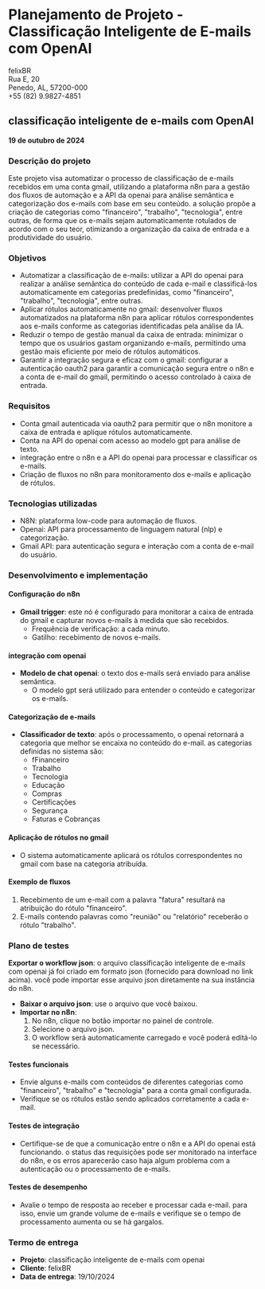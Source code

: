 # Planejamento de Projeto - Classificação Inteligente de E-mails com OpenAI

felixBR  
Rua E, 20  
Penedo, AL, 57200-000  
+55 (82) 9.9827-4851  

## classificação inteligente de e-mails com OpenAI  
**19 de outubro de 2024**  

### Descrição do projeto
Este projeto visa automatizar o processo de classificação de e-mails recebidos em uma conta gmail, utilizando a plataforma n8n para a gestão dos fluxos de automação e a API da openai para análise semântica e categorização dos e-mails com base em seu conteúdo. a solução propõe a criação de categorias como "financeiro", "trabalho", "tecnologia", entre outras, de forma que os e-mails sejam automaticamente rotulados de acordo com o seu teor, otimizando a organização da caixa de entrada e a produtividade do usuário.

### Objetivos
- Automatizar a classificação de e-mails: utilizar a API do openai para realizar a análise semântica do conteúdo de cada e-mail e classificá-los automaticamente em categorias predefinidas, como "financeiro", "trabalho", "tecnologia", entre outras.
- Aplicar rótulos automaticamente no gmail: desenvolver fluxos automatizados na plataforma n8n para aplicar rótulos correspondentes aos e-mails conforme as categorias identificadas pela análise da IA.
- Reduzir o tempo de gestão manual da caixa de entrada: minimizar o tempo que os usuários gastam organizando e-mails, permitindo uma gestão mais eficiente por meio de rótulos automáticos.
- Garantir a integração segura e eficaz com o gmail: configurar a autenticação oauth2 para garantir a comunicação segura entre o n8n e a conta de e-mail do gmail, permitindo o acesso controlado à caixa de entrada.

### Requisitos
- Conta gmail autenticada via oauth2 para permitir que o n8n monitore a caixa de entrada e aplique rótulos automaticamente.
- Conta na API do openai com acesso ao modelo gpt para análise de texto.
- integração entre o n8n e a API do openai para processar e classificar os e-mails.
- Criação de fluxos no n8n para monitoramento dos e-mails e aplicação de rótulos.

### Tecnologias utilizadas
- N8N: plataforma low-code para automação de fluxos.
- Openai: API para processamento de linguagem natural (nlp) e categorização.
- Gmail API: para autenticação segura e interação com a conta de e-mail do usuário.

### Desenvolvimento e implementação

#### Configuração do n8n
- **Gmail trigger**: este nó é configurado para monitorar a caixa de entrada do gmail e capturar novos e-mails à medida que são recebidos.
  - Frequência de verificação: a cada minuto.
  - Gatilho: recebimento de novos e-mails.

#### integração com openai
- **Modelo de chat openai**: o texto dos e-mails será enviado para análise semântica.
  - O modelo gpt será utilizado para entender o conteúdo e categorizar os e-mails.

#### Categorização de e-mails
- **Classificador de texto**: após o processamento, o openai retornará a categoria que melhor se encaixa no conteúdo do e-mail. as categorias definidas no sistema são:
  - fFinanceiro
  - Trabalho
  - Tecnologia
  - Educação
  - Compras
  - Certificações
  - Segurança
  - Faturas e Cobranças

#### Aplicação de rótulos no gmail
- O sistema automaticamente aplicará os rótulos correspondentes no gmail com base na categoria atribuída.

#### Exemplo de fluxos
1. Recebimento de um e-mail com a palavra "fatura" resultará na atribuição do rótulo "financeiro".
2. E-mails contendo palavras como "reunião" ou "relatório" receberão o rótulo "trabalho".

### Plano de testes
**Exportar o workflow json**: o arquivo classificação inteligente de e-mails com openai já foi criado em formato json (fornecido para download no link acima). você pode importar esse arquivo json diretamente na sua instância do n8n.

- **Baixar o arquivo json**: use o arquivo que você baixou.
- **Importar no n8n**:
  1. No n8n, clique no botão importar no painel de controle.
  2. Selecione o arquivo json.
  3. O workflow será automaticamente carregado e você poderá editá-lo se necessário.

#### Testes funcionais
- Envie alguns e-mails com conteúdos de diferentes categorias como "financeiro", "trabalho" e "tecnologia" para a conta gmail configurada.
- Verifique se os rótulos estão sendo aplicados corretamente a cada e-mail.

#### Testes de integração
- Certifique-se de que a comunicação entre o n8n e a API do openai está funcionando. o status das requisições pode ser monitorado na interface do n8n, e os erros aparecerão caso haja algum problema com a autenticação ou o processamento de e-mails.

#### Testes de desempenho
- Avalie o tempo de resposta ao receber e processar cada e-mail. para isso, envie um grande volume de e-mails e verifique se o tempo de processamento aumenta ou se há gargalos.

### Termo de entrega
- **Projeto**: classificação inteligente de e-mails com openai
- **Cliente**: felixBR
- **Data de entrega**: 19/10/2024